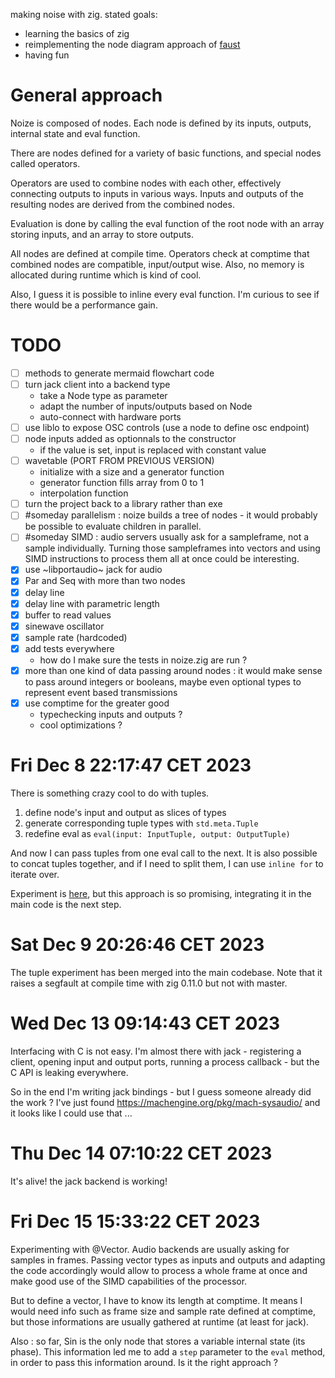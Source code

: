 making noise with zig. stated goals:

- learning the basics of zig
- reimplementing the node diagram approach of [faust](https://faust.grame.fr/)
- having fun

# General approach

Noize is composed of nodes. Each node is defined by its inputs, outputs, internal state and eval function.

There are nodes defined for a variety of basic functions, and special nodes called operators.

Operators are used to combine nodes with each other, effectively connecting outputs to inputs in various ways. Inputs and outputs of the resulting nodes are derived from the combined nodes.

Evaluation is done by calling the eval function of the root node with an array storing inputs, and an array to store outputs.

All nodes are defined at compile time. Operators check at comptime that combined nodes are compatible, input/output wise. Also, no memory is allocated during runtime which is kind of cool.

Also, I guess it is possible to inline every eval function. I'm curious to see if there would be a performance gain.

# TODO

- [ ] methods to generate mermaid flowchart code
- [ ] turn jack client into a backend type
  - take a Node type as parameter
  - adapt the number of inputs/outputs based on Node
  - auto-connect with hardware ports
- [ ] use liblo to expose OSC controls (use a node to define osc endpoint)
- [ ] node inputs added as optionnals to the constructor
  - if the value is set, input is replaced with constant value
- [ ] wavetable (PORT FROM PREVIOUS VERSION)
  - initialize with a size and a generator function
  - generator function fills array from 0 to 1
  - interpolation function
- [ ] turn the project back to a library rather than exe
- [ ] #someday parallelism : noize builds a tree of nodes - it would probably be possible to evaluate children in parallel.
- [ ] #someday SIMD : audio servers usually ask for a sampleframe, not a sample individually. Turning those sampleframes into vectors and using SIMD instructions to process them all at once could be interesting.
- [x] use ~libportaudio~ jack for audio
- [x] Par and Seq with more than two nodes
- [x] delay line
- [x] delay line with parametric length
- [x] buffer to read values
- [x] sinewave oscillator
- [x] sample rate (hardcoded)
- [x] add tests everywhere
  - how do I make sure the tests in noize.zig are run ?
- [x] more than one kind of data passing around nodes : it would make sense to pass around integers or booleans, maybe even optional types to represent event based transmissions
- [x] use comptime for the greater good
  - typechecking inputs and outputs ?
  - cool optimizations ?

# Fri Dec  8 22:17:47 CET 2023

There is something crazy cool to do with tuples.

1. define node's input and output as slices of types
2. generate corresponding tuple types with `std.meta.Tuple`
3. redefine eval as `eval(input: InputTuple, output: OutputTuple)`

And now I can pass tuples from one eval call to the next. It is also possible to concat tuples together, and if I need to split them, I can use `inline for` to iterate over.

Experiment is [here](./exp/tuple.zig), but this approach is so promising, integrating it in the main code is the next step.

# Sat Dec  9 20:26:46 CET 2023

The tuple experiment has been merged into the main codebase. Note that it raises a segfault at compile time with zig 0.11.0 but not with master.

# Wed Dec 13 09:14:43 CET 2023

Interfacing with C is not easy. I'm almost there with jack - registering a client, opening input and output ports, running a process callback - but the C API is leaking everywhere.

So in the end I'm writing jack bindings - but I guess someone already did the work ? I've just found https://machengine.org/pkg/mach-sysaudio/ and it looks like I could use that ...

# Thu Dec 14 07:10:22 CET 2023

It's alive! the jack backend is working!

# Fri Dec 15 15:33:22 CET 2023

Experimenting with @Vector. Audio backends are usually asking for samples in frames. Passing vector types as inputs and outputs and adapting the code accordingly would allow to process a whole frame at once and make good use of the SIMD capabilities of the processor.

But to define a vector, I have to know its length at comptime. It means I would need info such as frame size and sample rate defined at comptime, but those informations are usually gathered at runtime (at least for jack).

Also : so far, Sin is the only node that stores a variable internal state (its phase). This information led me to add a `step` parameter to the `eval` method, in order to pass this information around. Is it the right approach ?
